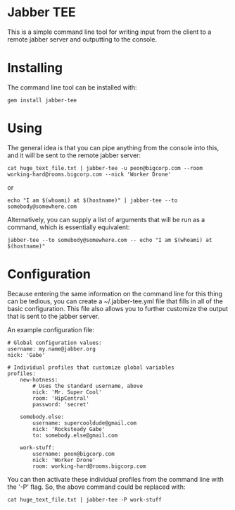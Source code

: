 # Jabber TEE

This is a simple command line tool for writing input from the client to a remote jabber server and outputting to the console.

# Installing

The command line tool can be installed with:

    gem install jabber-tee

# Using

The general idea is that you can pipe anything from the console into this, and it will be sent to the remote jabber server:

    cat huge_text_file.txt | jabber-tee -u peon@bigcorp.com --room working-hard@rooms.bigcorp.com --nick 'Worker Drone'

or

    echo "I am $(whoami) at $(hostname)" | jabber-tee --to somebody@somewhere.com

Alternatively, you can supply a list of arguments that will be run as a command, which is essentially equivalent:

    jabber-tee --to somebody@somewhere.com -- echo "I am $(whoami) at $(hostname)"
  
# Configuration

Because entering the same information on the command line for this thing can be tedious, you can create a ~/.jabber-tee.yml file that fills in all of the basic configuration.  This file also allows you to further customize the output that is sent to the jabber server.

An example configuration file:

    # Global configuration values:
    username: my.name@jabber.org
    nick: 'Gabe'

    # Individual profiles that customize global variables
    profiles:
        new-hotness:
            # Uses the standard username, above
            nick: 'Mr. Super Cool'
            room: 'HipCentral'
            password: 'secret'
    
        somebody.else:
            username: supercooldude@gmail.com
            nick: 'Rocksteady Gabe'
            to: somebody.else@gmail.com

        work-stuff:
            username: peon@bigcorp.com
            nick: 'Worker Drone'
            room: working-hard@rooms.bigcorp.com

You can then activate these individual profiles from the command line with the '-P' flag.  So, the above command could be replaced with:

    cat huge_text_file.txt | jabber-tee -P work-stuff

